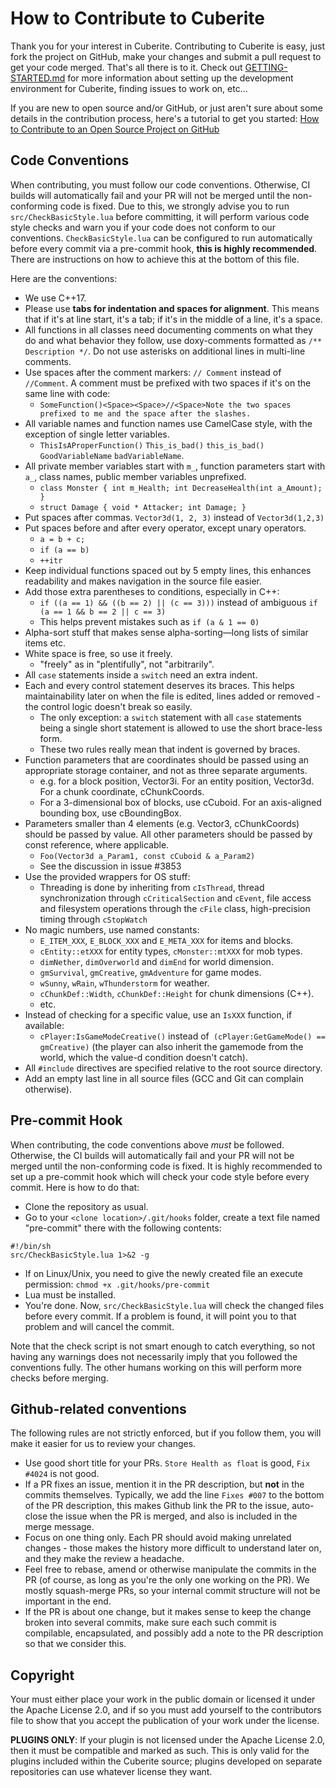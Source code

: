 How to Contribute to Cuberite
=============================

Thank you for your interest in Cuberite. Contributing to Cuberite is easy, just fork the project on GitHub, make your changes and submit a pull request to get your code merged. That's all there is to it.
Check out [GETTING-STARTED.md][1] for more information about setting up the development environment for Cuberite, finding issues to work on, etc...

If you are new to open source and/or GitHub, or just aren't sure about some details in the contribution process, here's a tutorial to get you started:
[How to Contribute to an Open Source Project on GitHub][2]

Code Conventions
----------------

When contributing, you must follow our code conventions. Otherwise, CI builds will automatically fail and your PR will not be merged until the non-conforming code is fixed. Due to this, we strongly advise you to run `src/CheckBasicStyle.lua` before committing, it will perform various code style checks and warn you if your code does not conform to our conventions. `CheckBasicStyle.lua` can be configured to run automatically before every commit via a pre-commit hook, **this is highly recommended**. There are instructions on how to achieve this at the bottom of this file.

Here are the conventions:

 - We use C++17.
 - Please use **tabs for indentation and spaces for alignment**. This means that if it's at line start, it's a tab; if it's in the middle of a line, it's a space.
 - All functions in all classes need documenting comments on what they do and what behavior they follow, use doxy-comments formatted as `/** Description */`. Do not use asterisks on additional lines in multi-line comments.
 - Use spaces after the comment markers: `// Comment` instead of `//Comment`. A comment must be prefixed with two spaces if it's on the same line with code:
   - `SomeFunction()<Space><Space>//<Space>Note the two spaces prefixed to me and the space after the slashes.`
 - All variable names and function names use CamelCase style, with the exception of single letter variables.  
   - `ThisIsAProperFunction()` `This_is_bad()` `this_is_bad()` `GoodVariableName` `badVariableName`.
 - All private member variables start with `m_`, function parameters start with `a_`, class names, public member variables unprefixed.
   - `class Monster { int m_Health; int DecreaseHealth(int a_Amount); }`
   - `struct Damage { void * Attacker; int Damage; }`
 - Put spaces after commas. `Vector3d(1, 2, 3)` instead of `Vector3d(1,2,3)`
 - Put spaces before and after every operator, except unary operators.
   - `a = b + c;`
   - `if (a == b)`
   - `++itr`
 - Keep individual functions spaced out by 5 empty lines, this enhances readability and makes navigation in the source file easier.
 - Add those extra parentheses to conditions, especially in C++:
   - `if ((a == 1) && ((b == 2) || (c == 3)))` instead of ambiguous `if (a == 1 && b == 2 || c == 3)`
   - This helps prevent mistakes such as `if (a & 1 == 0)`
 - Alpha-sort stuff that makes sense alpha-sorting—long lists of similar items etc.
 - White space is free, so use it freely.
   - "freely" as in "plentifully", not "arbitrarily".
 - All `case` statements inside a `switch` need an extra indent.
 - Each and every control statement deserves its braces. This helps maintainability later on when the file is edited, lines added or removed - the control logic doesn't break so easily.
   - The only exception: a `switch` statement with all `case` statements being a single short statement is allowed to use the short brace-less form.
   - These two rules really mean that indent is governed by braces.
 - Function parameters that are coordinates should be passed using an appropriate storage container, and not as three separate arguments.
   - e.g. for a block position, Vector3i. For an entity position, Vector3d. For a chunk coordinate, cChunkCoords.
   - For a 3-dimensional box of blocks, use cCuboid. For an axis-aligned bounding box, use cBoundingBox.
 - Parameters smaller than 4 elements (e.g. Vector3, cChunkCoords) should be passed by value. All other parameters should be passed by const reference, where applicable.
   - `Foo(Vector3d a_Param1, const cCuboid & a_Param2)`
   - See the discussion in issue #3853
 - Use the provided wrappers for OS stuff:
   - Threading is done by inheriting from `cIsThread`, thread synchronization through `cCriticalSection` and `cEvent`, file access and filesystem operations through the `cFile` class, high-precision timing through `cStopWatch`
 - No magic numbers, use named constants:
   - `E_ITEM_XXX`, `E_BLOCK_XXX` and `E_META_XXX` for items and blocks.
   - `cEntity::etXXX` for entity types, `cMonster::mtXXX` for mob types.
   - `dimNether`, `dimOverworld` and `dimEnd` for world dimension.
   - `gmSurvival`, `gmCreative`, `gmAdventure` for game modes.
   - `wSunny`, `wRain`, `wThunderstorm` for weather.
   - `cChunkDef::Width`, `cChunkDef::Height` for chunk dimensions (C++).
   - etc.
 - Instead of checking for a specific value, use an `IsXXX` function, if available:
   - `cPlayer:IsGameModeCreative()` instead of` (cPlayer:GetGameMode() == gmCreative)` (the player can also inherit the gamemode from the world, which the value-d condition doesn't catch).
 - All `#include` directives are specified relative to the root source directory.
 - Add an empty last line in all source files (GCC and Git can complain otherwise).

Pre-commit Hook
---------------
When contributing, the code conventions above *must* be followed. Otherwise, the CI builds will automatically fail and your PR will not be merged until the non-conforming code is fixed. It is highly recommended to set up a pre-commit hook which will check your code style before every commit. Here is how to do that:

 - Clone the repository as usual.
 - Go to your `<clone location>/.git/hooks` folder, create a text file named "pre-commit" there with the following contents:

```
#!/bin/sh
src/CheckBasicStyle.lua 1>&2 -g
```

 - If on Linux/Unix, you need to give the newly created file an execute permission: `chmod +x .git/hooks/pre-commit`
 - Lua must be installed.
 - You're done. Now, `src/CheckBasicStyle.lua` will check the changed files before every commit. If a problem is found, it will point you to that problem and will cancel the commit.

Note that the check script is not smart enough to catch everything, so not having any warnings does not necessarily imply that you followed the conventions fully. The other humans working on this will perform more checks before merging.

Github-related conventions
--------------------------
The following rules are not strictly enforced, but if you follow them, you will make it easier for us to review your changes.
 - Use good short title for your PRs. `Store Health as float` is good, `Fix #4024` is not good.
 - If a PR fixes an issue, mention it in the PR description, but **not** in the commits themselves. Typically, we add the line `Fixes #007` to the bottom of the PR description, this makes Github link the PR to the issue, auto-close the issue when the PR is merged, and also is included in the merge message.
 - Focus on one thing only. Each PR should avoid making unrelated changes - those makes the history more difficult to understand later on, and they make the review a headache.
 - Feel free to rebase, amend or otherwise manipulate the commits in the PR (of course, as long as you're the only one working on the PR). We mostly squash-merge PRs, so your internal commit structure will not be important in the end.
 - If the PR is about one change, but it makes sense to keep the change broken into several commits, make sure each such commit is compilable, encapsulated, and possibly add a note to the PR description so that we consider this.
	
Copyright
---------

Your must either place your work in the public domain or licensed it under the Apache License 2.0, and if so you must add yourself to the contributors file to show that you accept the publication of your work under the license.

**PLUGINS ONLY**: If your plugin is not licensed under the Apache License 2.0, then it must be compatible and marked as such. This is only valid for the plugins included within the Cuberite source; plugins developed on separate repositories can use whatever license they want.

[1]: https://github.com/cuberite/cuberite/blob/master/GETTING-STARTED.md
[2]: https://egghead.io/courses/how-to-contribute-to-an-open-source-project-on-github
